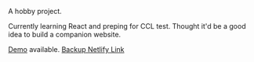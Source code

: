 A hobby project. 

Currently learning React and preping for CCL test. Thought it'd be a good idea to build a companion website. 

[Demo](https://ccl.sate.li) available. [Backup Netlify Link](https://cclprep.netlify.app)
